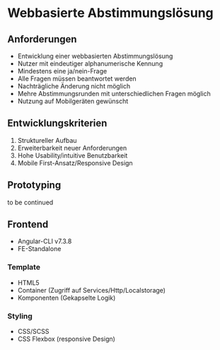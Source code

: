# Webbasierte Abstimmungslösung

## Anforderungen

- Entwicklung einer webbasierten Abstimmungslösung
- Nutzer mit eindeutiger alphanumerische Kennung
- Mindestens eine ja/nein-Frage
- Alle Fragen müssen beantwortet werden
- Nachträgliche Änderung nicht möglich
- Mehre Abstimmungsrunden mit unterschiedlichen Fragen möglich
- Nutzung auf Mobilgeräten gewünscht

## Entwicklungskriterien

1. Struktureller Aufbau
2. Erweiterbarkeit neuer Anforderungen
3. Hohe Usability/intuitive Benutzbarkeit
4. Mobile First-Ansatz/Responsive Design

## Prototyping

to be continued

## Frontend

- Angular-CLI v7.3.8
- FE-Standalone

### Template

- HTML5
- Container (Zugriff auf Services/Http/Localstorage)
- Komponenten (Gekapselte Logik)

### Styling

- CSS/SCSS
- CSS Flexbox (responsive Design)



